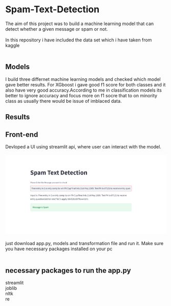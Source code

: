# Spam-Text-Detection

The aim of this project was to build a machine learning model that can detect whether a given message or spam or not.<br /><br />
In this repository i have included the data set which i have taken from kaggle<br /><br />

## Models 

I build three differnet machine learning models and checked which model gave better results. For XGboost i gave good f1 score for both classes and it also have very good accuracy.According to me in classification models its better to ignore accuracy and focus more on f1 socre that to on minority class as usually there would be issue of imblaced data.

## Results 


## Front-end 
Devloped a UI using streamlit api, where user can interact with the model. <br /><br />
![alt text](https://github.com/NikhilK-crypto/Spam-Text-Detection/blob/main/Images/Screenshot%20(37).png)
<br /><br />just download app.py, models and transformation file and run it. Make sure you have necessary packages installed on your pc <br /><br />


## necessary packages to run the app.py 
streamlit<br />
joblib<br />
nltk<br />
re <br />


